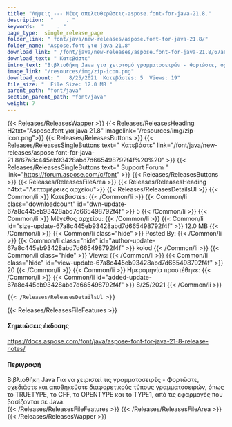 ```yaml
---
title: "Λήψεις --- Νέες απελευθερώσεις-aspose.font-for-java-21.8." 
description:  "    . " 
keywords:  "    . " 
page_type:  single_release_page
folder_link: " font/java/new-releases/aspose.font-for-java-21.8/"
folder_name: "Aspose.font για java 21.8"
download_link: " /font/java/new-releases/aspose.font-for-java-21.8/67a8c445eb93428abd7d665498792f4f"
download_text: " Κατεβάστε"
intro_text: "Βιβλιοθήκη Java για χειρισμό γραμματοσειρών - Φορτώστε, σχεδιάστε και αποθηκεύστε διαφορετικούς τύπους γραμματοσειρών συμπεριλαμβανομένης ..."
image_link: "/resources/img/zip-icon.png"
download_count: "   8/25/2021  Κατεβάστεs: 5  Views: 19"
file_size: "  File Size: 12.0 MB "
parent_path: "font/java"
section_parent_path: "font/java"
weight: 7
---
```


{{< Releases/ReleasesWapper >}}
  {{< Releases/ReleasesHeading H2txt="Aspose.font για java 21.8" imagelink="/resources/img/zip-icon.png">}}
  {{< Releases/ReleasesButtons >}}
    {{< Releases/ReleasesSingleButtons text=" Κατεβάστε" link="/font/java/new-releases/aspose.font-for-java-21.8/67a8c445eb93428abd7d665498792f4f%20%20" >}}
    {{< Releases/ReleasesSingleButtons text=" Support Forum " link="https://forum.aspose.com/c/font" >}}
  {{< Releases/ReleasesButtons >}}
  {{< Releases/ReleasesFileArea >}}
    {{< Releases/ReleasesHeading h4txt="Λεπτομέρειες αρχείου">}}
    {{< Releases/ReleasesDetailsUl >}}
            {{< Common/li  >}} Κατεβάστεs: {{< /Common/li >}} 
      {{< Common/li class="downloadcount" id="dwn-update-67a8c445eb93428abd7d665498792f4f" >}} 5 {{< /Common/li >}} 
      {{< Common/li  >}} Μέγεθος αρχείου: {{< /Common/li >}} 
      {{< Common/li id="size-update-67a8c445eb93428abd7d665498792f4f" >}} 12.0 MB {{< /Common/li >}} 
      {{< Common/li  class="hide" >}} Posted By: {{< /Common/li >}} 
      {{< Common/li class="hide" id="author-update-67a8c445eb93428abd7d665498792f4f" >}} kolod {{< /Common/li >}} 
      {{< Common/li class="hide"  >}} Views: {{< /Common/li >}} 
      {{< Common/li class="hide" id="view-update-67a8c445eb93428abd7d665498792f4f" >}} 20 {{< /Common/li >}} 
      {{< Common/li  >}} Ημερομηνία προστέθηκε: {{< /Common/li >}} 
      {{< Common/li id="added-update-67a8c445eb93428abd7d665498792f4f" >}} 8/25/2021 {{< /Common/li >}} 

    {{< /Releases/ReleasesDetailsUl >}}

  {{< Releases/ReleasesFileFeatures >}}
      <h4>Σημειώσεις έκδοσης</h4><div><a href="https://docs.aspose.com/font/java/aspose-font-for-java-21-8-release-notes/">https://docs.aspose.com/font/java/aspose-font-for-java-21-8-release-notes/</a></div><h4>Περιγραφή</h4><div class="HTMLDescription">Βιβλιοθήκη Java Για να χειριστεί τις γραμματοσειρές - Φορτώστε, σχεδιάστε και αποθηκεύστε διαφορετικούς τύπους γραμματοσειρών, όπως το TRUETYPE, το CFF, το OPENTYPE και το TYPE1, από τις εφαρμογές που βασίζονται σε Java.</div>
  {{< /Releases/ReleasesFileFeatures >}}
 {{< /Releases/ReleasesFileArea >}}
{{< /Releases/ReleasesWapper >}}


